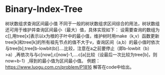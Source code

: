 # Binary-Index-Tree
树状数组求查询区间最小值
不同于一般的树状数组求区间综合的用法，树状数组还可用于维护并查询区间最小（最大）值，具体实现如下：
设需要查询的数组为c[],用tree[x]表示以x为根的子叶中的最小值，维护树时用make（k,v）函数更新tree[k]和tree[k]的所有祖先节点的值不大于v，查询区间（a,b）的最小值时依次与tree[b],tree[b-lowbit(b)]....比较，注意在a之前要停止（即b-lowbit（b）>a）,再依次与与c[now],c[now]-1,....c[a]比较（设最后一次比较为tree[b]，则now=b-1）,得到的最小值为区间最小值。
例题：https://www.luogu.com.cn/problem/P1816
解答在code中给出。
